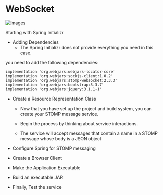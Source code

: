 # WebSocket

![images](https://www.researchgate.net/publication/338553959/figure/fig3/AS:846875599044609@1578922285085/Web-socket-architecture.ppm)

Starting with Spring Initializr

- Adding Dependencies
  - The Spring Initializr does not provide everything you need in this case.

you need to add the following dependencies:


    implementation 'org.webjars:webjars-locator-core'
    implementation 'org.webjars:sockjs-client:1.0.2'
    implementation 'org.webjars:stomp-websocket:2.3.3'
    implementation 'org.webjars:bootstrap:3.3.7'
    implementation 'org.webjars:jquery:3.1.1-1'

- Create a Resource Representation Class

  - Now that you have set up the project and build system, you can create your STOMP message service.

  - Begin the process by thinking about service interactions.

  - The service will accept messages that contain a name in a STOMP message whose body is a JSON object


- Configure Spring for STOMP messaging


- Create a Browser Client


- Make the Application Executable

- Build an executable JAR

- Finally, Test the service